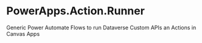 # PowerApps.Action.Runner
Generic Power Automate Flows to run Dataverse Custom APIs an Actions in Canvas Apps
